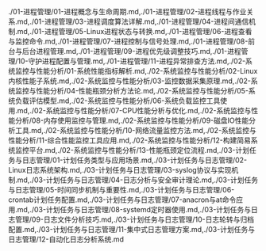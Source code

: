 ./01-进程管理/01-进程概念与生命周期.md,./01-进程管理/02-进程线程与作业关系.md,./01-进程管理/03-进程调度算法详解.md,./01-进程管理/04-进程间通信机制.md,./01-进程管理/05-Linux进程状态与转换.md,./01-进程管理/06-进程查看与监控命令.md,./01-进程管理/07-进程控制与信号处理.md,./01-进程管理/08-前台与后台进程管理.md,./01-进程管理/09-进程优先级调整技巧.md,./01-进程管理/10-守护进程配置与管理.md,./01-进程管理/11-进程异常排查方法.md,./02-系统监控与性能分析/01-系统性能指标解析.md,./02-系统监控与性能分析/02-Linux内核性能子系统.md,./02-系统监控与性能分析/03-监控数据采集原理.md,./02-系统监控与性能分析/04-性能瓶颈分析方法论.md,./02-系统监控与性能分析/05-系统负载评估模型.md,./02-系统监控与性能分析/06-系统负载监控工具使用.md,./02-系统监控与性能分析/07-CPU性能分析与优化.md,./02-系统监控与性能分析/08-内存使用监控与管理.md,./02-系统监控与性能分析/09-磁盘IO性能分析工具.md,./02-系统监控与性能分析/10-网络流量监控方法.md,./02-系统监控与性能分析/11-综合性能监控工具应用.md,./02-系统监控与性能分析/12-构建简易系统监控平台.md,./02-系统监控与性能分析/13-性能瓶颈定位流程.md,./03-计划任务与日志管理/01-计划任务类型与应用场景.md,./03-计划任务与日志管理/02-Linux日志系统架构.md,./03-计划任务与日志管理/03-syslog协议与实现机制.md,./03-计划任务与日志管理/04-日志分析与安全审计理论.md,./03-计划任务与日志管理/05-时间同步机制与重要性.md,./03-计划任务与日志管理/06-crontab计划任务配置.md,./03-计划任务与日志管理/07-anacron与at命令应用.md,./03-计划任务与日志管理/08-systemd定时器使用.md,./03-计划任务与日志管理/09-日志文件分析技巧.md,./03-计划任务与日志管理/10-日志轮转与归档配置.md,./03-计划任务与日志管理/11-集中式日志管理方案.md,./03-计划任务与日志管理/12-自动化日志分析系统.md